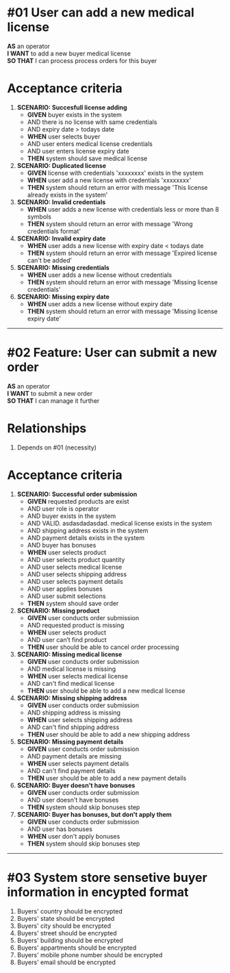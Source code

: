# #01 User can add a new medical license

**AS** an operator  
**I WANT** to add a new buyer medical license  
**SO THAT** I can process process orders for this buyer

# Acceptance criteria
1. **SCENARIO: Succesfull license adding**
    - **GIVEN** buyer exists in the system
    - AND there is no license with same credentials
    - AND expiry date > todays date
    - **WHEN** user selects buyer
    - AND user enters medical license credentials
    - AND user enters license expiry date
    - **THEN** system should save medical license
2. **SCENARIO: Duplicated license**
    - **GIVEN** license with credentials 'xxxxxxxx' exists in the system
    - **WHEN** user add a new license with credentials 'xxxxxxxx'
    - **THEN** system should return an error with message 'This license already exists in the system'
3. **SCENARIO: Invalid credentials**
    - **WHEN** user adds a new license with credentials less or more than 8 symbols
    - **THEN** system should return an error with message 'Wrong credentials format'
4. **SCENARIO: Invalid expiry date**
    - **WHEN** user adds a new license with expiry date < todays date
    - **THEN** system should return an error with message 'Expired license can't be added'
5. **SCENARIO: Missing credentials**
    - **WHEN** user adds a new license without credentials
    - **THEN** system should return an error with message 'Missing license credentials'
6. **SCENARIO: Missing expiry date**
    - **WHEN** user adds a new license without expiry date
    - **THEN** system should return an error with message 'Missing license expiry date'

---

# #02 Feature: User can submit a new order

**AS** an operator  
**I WANT** to submit a new order  
**SO THAT** I can manage it further  

# Relationships
1. Depends on #01 (necessity)

# Acceptance criteria

1. **SCENARIO: Successful order submission**
    - **GIVEN** requested products are exist
    - AND user role is operator
    - AND buyer exists in the system
    - AND VALID. asdasdadasdad.       medical license exists in the system
    - AND shipping address exists in the system
    - AND payment details exists in the system
    - AND buyer has bonuses
    - **WHEN** user selects product
    - AND user selects product quantity
    - AND user selects medical license
    - AND user selects shipping address
    - AND user selects payment details
    - AND user applies bonuses
    - AND user submit selections
    - **THEN** system should save order
2. **SCENARIO: Missing product**
    - **GIVEN** user conducts order submission
    - AND requested product is missing
    - **WHEN** user selects product
    - AND user can’t find product
    - **THEN** user should be able to cancel order processing
3. **SCENARIO: Missing medical license**
    - **GIVEN** user conducts order submission
    - AND medical license is missing
    - **WHEN** user selects medical license
    - AND can't find medical license
    - **THEN** user should be able to add a new medical license
4. **SCENARIO: Missing shipping address**
    - **GIVEN** user conducts order submission
    - AND shipping address is missing
    - **WHEN** user selects shipping address
    - AND can't find shipping address
    - **THEN** user should be able to add a new shipping address
5. **SCENARIO: Missing payment details**
    - **GIVEN**  user conducts order submission
    - AND payment details are missing
    - **WHEN** user selects payment details
    - AND can't find payment details
    - **THEN** user should be able to add a new payment details
6. **SCENARIO: Buyer doesn't have bonuses**
    - **GIVEN**  user conducts order submission
    - AND user doesn't have bonuses
    - **THEN** system should skip bonuses step
7. **SCENARIO: Buyer has bonuses, but don't apply them**
    - **GIVEN**  user conducts order submission
    - AND user has bonuses
    - **WHEN** user don't apply bonuses
    - **THEN** system should skip bonuses step 
---

# #03 System store sensetive buyer information in encypted format
1. Buyers' country should be encrypted
2. Buyers' state should be encrypted
3. Buyers' city should be encrypted
4. Buyers' street should be encrypted
5. Buyers' building should be encrypted
6. Buyers' appartments should be encrypted
7. Buyers' mobile phone number should be encrypted
8. Buyers' email should be encrypted
